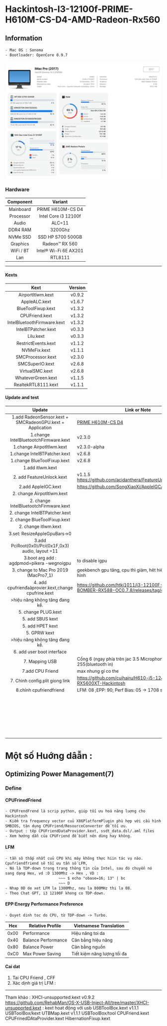 # Hackintosh-I3-12100f-PRIME-H610M-CS-D4-AMD-Radeon-Rx560

## Information
    - Mac OS : Sonoma
    - Bootloader: OpenCore 0.9.7
![Alt text](image.png)

### Hardware

| Component |        Variant        |
| :-------: | :-------------------: |
| Mainboard |   PRIME H610M-CS D4   |
| Processor | Intel Core i3 12100f  |
|   Audio   |        ALC=11         |
| DDR4 RAM  |        3200Ghz        |
| NVMe SSD  |   SSD HP S700 500GB   |
| Graphics  |    Radeon™ RX 560     |
| WiFi / BT | Intel® Wi-Fi 6E AX201 |
|    Lan    |        RTL8111        |

---

#### Kexts

|            Kext             | Version |
| :-------------------------: | :-----: |
|      AirportItlwm.kext      | v0.9.2  |
|        AppleALC.kext        | v1.6.7  |
|     BlueToolFixup.kext      | v1.3.2  |
|       CPUFriend.kext        | v1.3.2  |
| IntelBluetoothFirmware.kext | v1.3.2  |
|     IntelBTPatcher.kext     | v0.3.3  |
|          Lilu.kext          | v0.3.3  |
|     RestrictEvents.kext     | v1.1.2  |
|        NVMeFix.kext         | v1.1.1  |
|      SMCProcessor.kext      | v2.3.0  |
|       SMCSuperIO.kext       | v2.6.8  |
|       VirtualSMC.kext       | v2.6.8  |
|     WhateverGreen.kext      | v1.1.5  |
|     RealtekRTL8111.kext     | v1.1.1  |


#### Update and test

|                           Update                            | Link or Note                                                                          | Result |
| :---------------------------------------------------------: | ------------------------------------------------------------------------------------- | ------ |
| 1.add RadeonSensor.kext  +  SMCRadeonGPU.kext + Application | [PRIME H610M-CS D4](https://github.com/aluveitie/RadeonSensor)                        | OK     |
|            1.change IntelBluetootchFirmware.kext            | v2.3.0                                                                                | NG     |
|                  1.change AirpotItlwm.kext                  | v2.3.0-alpha                                                                          | NG     |
|                1.change IntelBTPatcher.kext                 | v2.6.8                                                                                | NG     |
|                 1.change BlueToolFixup.kext                 | v2.6.8                                                                                | NG     |
|                      1.add itlwm.kext                       |                                                                                       | NG     |
|                  2. add FeatureUnlock.kext                  | v1.1.5 https://github.com/acidanthera/FeatureUnlock/releases                          | Keep   |
|                     2.add AppleIGC.kext                     | https://github.com/SongXiaoXi/AppleIGC/releases/tag/v1.4                              | Keep   |
|                2. change   AirpotItlwm.kext                 |                                                                                       | NG     |
|           2. change IntelBluetootchFirmware.kext            |                                                                                       | NG     |
|                2. change IntelBTPatcher.kext                |                                                                                       | NG     |
|                2. change BlueToolFixup.kext                 |                                                                                       | NG     |
|                    2. change itlwm.kext                     |                                                                                       | NG     |
|                3.set: ResizeAppleGpuBars->0                 |                                                                                       | Keep   |
|     3.add PciRoot(0x0)/Pci(0x1F,0x3) audio, layout =11      |                                                                                       | Keep   |
|         3.boot arg add :  agdpmod=pikera -wegnoigpu         | to disable igpu                                                                       | Keep   |
|           3. change to Mac Pro 2019  (MacPro7,1)            | geekbench gpu tăng, cpu thì giảm, hêt hiên tuợng giật màn hình                        | Keep   |
|     4. add cpufrienđaâprovier.kext,change cpufrine.kext     | https://github.com/htkj1011/i3-12100F-MSI-H610M-BOMBER-RX588-OC0.7.8/releases/tag/dev | Keep   |
|               >hiệu năng không tăng đang kể.                |                                                                                       |        |
|                     5. change PLUG.kext                     |                                                                                       | del    |
|                      5. add SBUS kext                       |                                                                                       | del    |
|                      5. add HPET kext                       |                                                                                       | del    |
|                        5. GPRW kext                         |                                                                                       | del    |
|               >hiệu năng không tăng đang kể.                |                                                                                       |        |
|                 6. add user boot interface                  |                                                                                       | OK     |
|                       7. Mapping USB                        | Cổng 6 (ngay phía trên jac 3.5 Microphone ) set type 255(bluetooth in)                |        |
|                      7.add CPU Friend                       | max nhung gi co the                                                                   |        |
|               7. Chinh config.plit giong link               | https://github.com/cuihairu/H610-i5-12400F-RX5600XT-Hackintosh                        |        |
|                   8.chỉnh cpufriendfriend                   | LFM: 08 ;EPP: 90; Perf Bias: 05 -> 1708 sing,5560 multi                               |        |
|                                                             |                                                                                       |        |
|                                                             |                                                                                       |        |
|                                                             |                                                                                       |        |
|                                                             |                                                                                       |        |
|                                                             |                                                                                       |        |
|                                                             |                                                                                       |        |
|                                                             |                                                                                       |        |
|                                                             |                                                                                       |        |
|                                                             |                                                                                       |        |
|                                                             |                                                                                       |        |
|                                                             |                                                                                       |        |
|                                                             |                                                                                       |        |
|                                                             |                                                                                       |        |
|                                                             |                                                                                       |        |
|                                                             |                                                                                       |        |
|                                                             |                                                                                       |        |
|                                                             |                                                                                       |        |
|                                                             |                                                                                       |        |
|                                                             |                                                                                       |        |
|                                                             |                                                                                       |        |
|                                                             |                                                                                       |        |
|                                                             |                                                                                       |        |
|                                                             |                                                                                       |        |
|                                                             |                                                                                       |        |
|                                                             |                                                                                       |        |
|                                                             |                                                                                       |        |
|                                                             |                                                                                       |        |



# Một số Huớng dâẫn :
## Optimizing Power Management(7)
### Define
#### CPUFrinedFriend
    - CPUFrendFrend là scrip python, giúp tối ưu hoá năng luợng cho Hackintosh
    - Kiểm tra frequency vector cuủ X86PlatformPlugin phù hợp với cấu hình SMBIOS, tận dụng CPUFriend/ResourceConverter để tối ưu.
    - Output : têp CPUFriendDataProvider.kext, ssdt_data.dsl/.aml files
    - Xem hướng dẫn của CPUFriend để biết nên dùng hay không.
#### LFM
    - tần sô thấp nhất cuủ CPU khi máy không thực hiin tác vụ nào. Cpufriendfriend sẽ tối ưu tần số LFM,
    - Nó là TDP-down trong trang thông tin của Intel, sau đó chuyển nó sang dạng Hex, vd :D 1300Mhz -> Hex , VD :
                            ~~~ $ echo "obase=16; 13" | bc
                            ~~~ D
    - Nhap 0D de xet LFM la 1300Mhz, neu la 800MHz thi la 08.
    - Theo Chat GPT, i3 12100F khong co TDP-down.
#### EPP:Energy Performance Preference
    - Quyet dinh toc do CPU, từ TDP-down -> Turbo. 

| Hex  | Relative Profile    | Vietnamese Translation      |
| ---- | ------------------- | --------------------------- |
| 0x00 | Performance         | Hiệu năng toi da            |
| 0x40 | Balance Performance | Cân bằng hiệu năng          |
| 0x80 | Balance Power       | Cân bằng nguồn              |
| 0xC0 | Max Power Saving    | Tiết kiệm năng lượng tối đa |

#### Cai dat

  1. Tai CPU Friend , CFF
  2. Xác dịnh giá trị LFM : 

---

Tham khảo :  XHCI-unsupported.kext	v0.9.2	https://github.com/RehabMan/OS-X-USB-Inject-All/tree/master/XHCI-unsupported.kext : kext hoat động với usb 
USBToolBox.kext	v1.1.1	USBToolBox/kext
UTBMap.kext	v1.1.1	USBToolBox/tool
CPUFriend.kext
CPUFrinedDAtaProvider.kext
HibernationFixup.kext